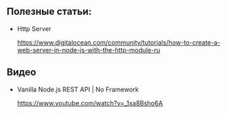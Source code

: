 ## Полезные статьи:

- Http Server

  https://www.digitalocean.com/community/tutorials/how-to-create-a-web-server-in-node-js-with-the-http-module-ru

## Видео

- Vanilla Node.js REST API | No Framework

  https://www.youtube.com/watch?v=_1xa8Bsho6A
